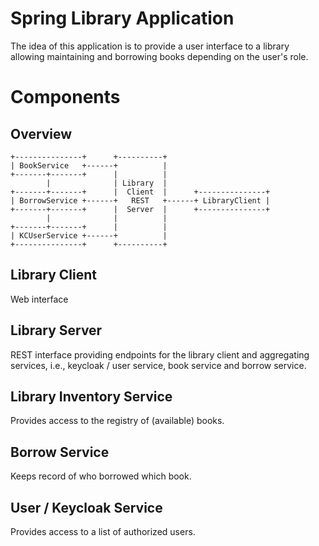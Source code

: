# Spring Library Application
The idea of this application is to provide a user interface to a library
allowing maintaining and borrowing books depending on the user's role.

# Components
## Overview
    +---------------+      +----------+
    | BookService   +------+          |
    +-------+-------+      |          |
            |              | Library  |
    +-------+-------+      |  Client  |      +---------------+
    | BorrowService +------+   REST   +------+ LibraryClient |
    +-------+-------+      |  Server  |      +---------------+
            |              |          |
    +-------+-------+      |          |
    | KCUserService +------+          |
    +---------------+      +----------+

## Library Client
Web interface

## Library Server
REST interface providing endpoints for the library client and aggregating
services, i.e., keycloak / user service, book service and borrow service.

## Library Inventory Service
Provides access to the registry of (available) books.

## Borrow Service
Keeps record of who borrowed which book.

## User / Keycloak Service
Provides access to a list of authorized users.
